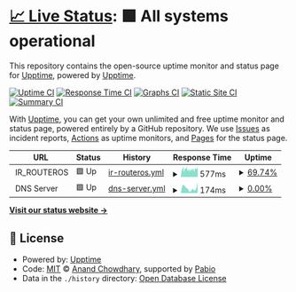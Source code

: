 # [📈 Live Status](https://demo.upptime.js.org): <!--live status--> **🟩 All systems operational**

This repository contains the open-source uptime monitor and status page for [Upptime](https://upptime.js.org), powered by [Upptime](https://github.com/upptime/upptime).

[![Uptime CI](https://github.com/BIGboss248/UPPTIME/workflows/Uptime%20CI/badge.svg)](https://github.com/BIGboss248/UPPTIME/actions?query=workflow%3A%22Uptime+CI%22)
[![Response Time CI](https://github.com/BIGboss248/UPPTIME/workflows/Response%20Time%20CI/badge.svg)](https://github.com/BIGboss248/UPPTIME/actions?query=workflow%3A%22Response+Time+CI%22)
[![Graphs CI](https://github.com/BIGboss248/UPPTIME/workflows/Graphs%20CI/badge.svg)](https://github.com/BIGboss248/UPPTIME/actions?query=workflow%3A%22Graphs+CI%22)
[![Static Site CI](https://github.com/BIGboss248/UPPTIME/workflows/Static%20Site%20CI/badge.svg)](https://github.com/BIGboss248/UPPTIME/actions?query=workflow%3A%22Static+Site+CI%22)
[![Summary CI](https://github.com/BIGboss248/UPPTIME/workflows/Summary%20CI/badge.svg)](https://github.com/BIGboss248/UPPTIME/actions?query=workflow%3A%22Summary+CI%22)

With [Upptime](https://upptime.js.org), you can get your own unlimited and free uptime monitor and status page, powered entirely by a GitHub repository. We use [Issues](https://github.com/upptime/upptime/issues) as incident reports, [Actions](https://github.com/BIGboss248/UPPTIME/actions) as uptime monitors, and [Pages](https://demo.upptime.js.org) for the status page.

<!--start: status pages-->
<!-- This summary is generated by Upptime (https://github.com/upptime/upptime) -->
<!-- Do not edit this manually, your changes will be overwritten -->
<!-- prettier-ignore -->
| URL | Status | History | Response Time | Uptime |
| --- | ------ | ------- | ------------- | ------ |
| <img alt="" src="https://icons.duckduckgo.com/ip3/null.ico" height="13"> IR_ROUTEROS | 🟩 Up | [ir-routeros.yml](https://github.com/BIGboss248/UPPTIME/commits/HEAD/history/ir-routeros.yml) | <details><summary><img alt="Response time graph" src="./graphs/ir-routeros/response-time-week.png" height="20"> 577ms</summary><br><a href="https://uptime.newage.rest/history/ir-routeros"><img alt="Response time 577" src="https://img.shields.io/endpoint?url=https%3A%2F%2Fraw.githubusercontent.com%2FBIGboss248%2FUPPTIME%2FHEAD%2Fapi%2Fir-routeros%2Fresponse-time.json"></a><br><a href="https://uptime.newage.rest/history/ir-routeros"><img alt="24-hour response time 586" src="https://img.shields.io/endpoint?url=https%3A%2F%2Fraw.githubusercontent.com%2FBIGboss248%2FUPPTIME%2FHEAD%2Fapi%2Fir-routeros%2Fresponse-time-day.json"></a><br><a href="https://uptime.newage.rest/history/ir-routeros"><img alt="7-day response time 577" src="https://img.shields.io/endpoint?url=https%3A%2F%2Fraw.githubusercontent.com%2FBIGboss248%2FUPPTIME%2FHEAD%2Fapi%2Fir-routeros%2Fresponse-time-week.json"></a><br><a href="https://uptime.newage.rest/history/ir-routeros"><img alt="30-day response time 577" src="https://img.shields.io/endpoint?url=https%3A%2F%2Fraw.githubusercontent.com%2FBIGboss248%2FUPPTIME%2FHEAD%2Fapi%2Fir-routeros%2Fresponse-time-month.json"></a><br><a href="https://uptime.newage.rest/history/ir-routeros"><img alt="1-year response time 577" src="https://img.shields.io/endpoint?url=https%3A%2F%2Fraw.githubusercontent.com%2FBIGboss248%2FUPPTIME%2FHEAD%2Fapi%2Fir-routeros%2Fresponse-time-year.json"></a></details> | <details><summary><a href="https://uptime.newage.rest/history/ir-routeros">69.74%</a></summary><a href="https://uptime.newage.rest/history/ir-routeros"><img alt="All-time uptime 69.74%" src="https://img.shields.io/endpoint?url=https%3A%2F%2Fraw.githubusercontent.com%2FBIGboss248%2FUPPTIME%2FHEAD%2Fapi%2Fir-routeros%2Fuptime.json"></a><br><a href="https://uptime.newage.rest/history/ir-routeros"><img alt="24-hour uptime 64.16%" src="https://img.shields.io/endpoint?url=https%3A%2F%2Fraw.githubusercontent.com%2FBIGboss248%2FUPPTIME%2FHEAD%2Fapi%2Fir-routeros%2Fuptime-day.json"></a><br><a href="https://uptime.newage.rest/history/ir-routeros"><img alt="7-day uptime 69.74%" src="https://img.shields.io/endpoint?url=https%3A%2F%2Fraw.githubusercontent.com%2FBIGboss248%2FUPPTIME%2FHEAD%2Fapi%2Fir-routeros%2Fuptime-week.json"></a><br><a href="https://uptime.newage.rest/history/ir-routeros"><img alt="30-day uptime 69.74%" src="https://img.shields.io/endpoint?url=https%3A%2F%2Fraw.githubusercontent.com%2FBIGboss248%2FUPPTIME%2FHEAD%2Fapi%2Fir-routeros%2Fuptime-month.json"></a><br><a href="https://uptime.newage.rest/history/ir-routeros"><img alt="1-year uptime 69.74%" src="https://img.shields.io/endpoint?url=https%3A%2F%2Fraw.githubusercontent.com%2FBIGboss248%2FUPPTIME%2FHEAD%2Fapi%2Fir-routeros%2Fuptime-year.json"></a></details>
| <img alt="" src="https://icons.duckduckgo.com/ip3/null.ico" height="13"> DNS Server | 🟩 Up | [dns-server.yml](https://github.com/BIGboss248/UPPTIME/commits/HEAD/history/dns-server.yml) | <details><summary><img alt="Response time graph" src="./graphs/dns-server/response-time-week.png" height="20"> 174ms</summary><br><a href="https://uptime.newage.rest/history/dns-server"><img alt="Response time 170" src="https://img.shields.io/endpoint?url=https%3A%2F%2Fraw.githubusercontent.com%2FBIGboss248%2FUPPTIME%2FHEAD%2Fapi%2Fdns-server%2Fresponse-time.json"></a><br><a href="https://uptime.newage.rest/history/dns-server"><img alt="24-hour response time 255" src="https://img.shields.io/endpoint?url=https%3A%2F%2Fraw.githubusercontent.com%2FBIGboss248%2FUPPTIME%2FHEAD%2Fapi%2Fdns-server%2Fresponse-time-day.json"></a><br><a href="https://uptime.newage.rest/history/dns-server"><img alt="7-day response time 174" src="https://img.shields.io/endpoint?url=https%3A%2F%2Fraw.githubusercontent.com%2FBIGboss248%2FUPPTIME%2FHEAD%2Fapi%2Fdns-server%2Fresponse-time-week.json"></a><br><a href="https://uptime.newage.rest/history/dns-server"><img alt="30-day response time 170" src="https://img.shields.io/endpoint?url=https%3A%2F%2Fraw.githubusercontent.com%2FBIGboss248%2FUPPTIME%2FHEAD%2Fapi%2Fdns-server%2Fresponse-time-month.json"></a><br><a href="https://uptime.newage.rest/history/dns-server"><img alt="1-year response time 170" src="https://img.shields.io/endpoint?url=https%3A%2F%2Fraw.githubusercontent.com%2FBIGboss248%2FUPPTIME%2FHEAD%2Fapi%2Fdns-server%2Fresponse-time-year.json"></a></details> | <details><summary><a href="https://uptime.newage.rest/history/dns-server">0.00%</a></summary><a href="https://uptime.newage.rest/history/dns-server"><img alt="All-time uptime 0.00%" src="https://img.shields.io/endpoint?url=https%3A%2F%2Fraw.githubusercontent.com%2FBIGboss248%2FUPPTIME%2FHEAD%2Fapi%2Fdns-server%2Fuptime.json"></a><br><a href="https://uptime.newage.rest/history/dns-server"><img alt="24-hour uptime 100.00%" src="https://img.shields.io/endpoint?url=https%3A%2F%2Fraw.githubusercontent.com%2FBIGboss248%2FUPPTIME%2FHEAD%2Fapi%2Fdns-server%2Fuptime-day.json"></a><br><a href="https://uptime.newage.rest/history/dns-server"><img alt="7-day uptime 0.00%" src="https://img.shields.io/endpoint?url=https%3A%2F%2Fraw.githubusercontent.com%2FBIGboss248%2FUPPTIME%2FHEAD%2Fapi%2Fdns-server%2Fuptime-week.json"></a><br><a href="https://uptime.newage.rest/history/dns-server"><img alt="30-day uptime 0.00%" src="https://img.shields.io/endpoint?url=https%3A%2F%2Fraw.githubusercontent.com%2FBIGboss248%2FUPPTIME%2FHEAD%2Fapi%2Fdns-server%2Fuptime-month.json"></a><br><a href="https://uptime.newage.rest/history/dns-server"><img alt="1-year uptime 0.00%" src="https://img.shields.io/endpoint?url=https%3A%2F%2Fraw.githubusercontent.com%2FBIGboss248%2FUPPTIME%2FHEAD%2Fapi%2Fdns-server%2Fuptime-year.json"></a></details>

<!--end: status pages-->

[**Visit our status website →**](https://demo.upptime.js.org)

## 📄 License

- Powered by: [Upptime](https://github.com/upptime/upptime)
- Code: [MIT](./LICENSE) © [Anand Chowdhary](https://anandchowdhary.com), supported by [Pabio](https://pabio.com)
- Data in the `./history` directory: [Open Database License](https://opendatacommons.org/licenses/odbl/1-0/)

